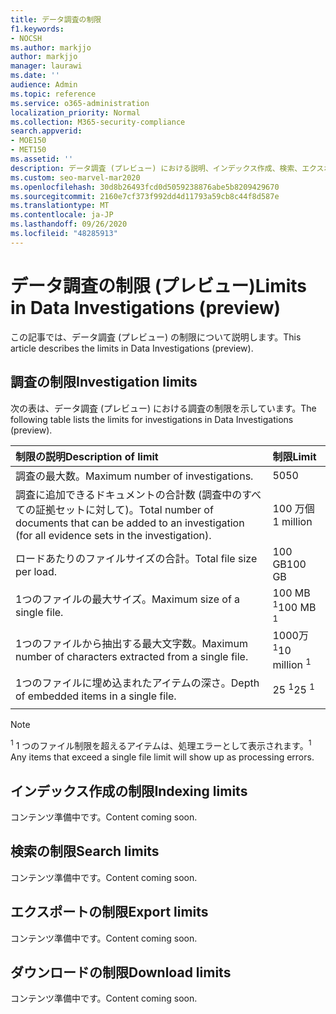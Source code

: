```yaml
---
title: データ調査の制限
f1.keywords:
- NOCSH
ms.author: markjjo
author: markjjo
manager: laurawi
ms.date: ''
audience: Admin
ms.topic: reference
ms.service: o365-administration
localization_priority: Normal
ms.collection: M365-security-compliance
search.appverid:
- MOE150
- MET150
ms.assetid: ''
description: データ調査 (プレビュー) における説明、インデックス作成、検索、エクスポート、およびダウンロードの制限についての情報を検索できます。
ms.custom: seo-marvel-mar2020
ms.openlocfilehash: 30d8b26493fcd0d5059238876abe5b8209429670
ms.sourcegitcommit: 2160e7cf373f992dd4d11793a59cb8c44f8d587e
ms.translationtype: MT
ms.contentlocale: ja-JP
ms.lasthandoff: 09/26/2020
ms.locfileid: "48285913"
---
```

# <a name="limits-in-data-investigations-preview"></a><span data-ttu-id="1ba2a-103">データ調査の制限 (プレビュー)</span><span class="sxs-lookup"><span data-stu-id="1ba2a-103">Limits in Data Investigations (preview)</span></span>

<span data-ttu-id="1ba2a-104">この記事では、データ調査 (プレビュー) の制限について説明します。</span><span class="sxs-lookup"><span data-stu-id="1ba2a-104">This article describes the limits in Data Investigations (preview).</span></span>

## <a name="investigation-limits"></a><span data-ttu-id="1ba2a-105">調査の制限</span><span class="sxs-lookup"><span data-stu-id="1ba2a-105">Investigation limits</span></span>

<span data-ttu-id="1ba2a-106">次の表は、データ調査 (プレビュー) における調査の制限を示しています。</span><span class="sxs-lookup"><span data-stu-id="1ba2a-106">The following table lists the limits for investigations in Data Investigations (preview).</span></span> 
    
  |<span data-ttu-id="1ba2a-107">**制限の説明**</span><span class="sxs-lookup"><span data-stu-id="1ba2a-107">**Description of limit**</span></span>|<span data-ttu-id="1ba2a-108">**制限**</span><span class="sxs-lookup"><span data-stu-id="1ba2a-108">**Limit**</span></span>|
  |:-----|:-----|
  |<span data-ttu-id="1ba2a-109">調査の最大数。</span><span class="sxs-lookup"><span data-stu-id="1ba2a-109">Maximum number of investigations.</span></span>  <br/> |<span data-ttu-id="1ba2a-110">50</span><span class="sxs-lookup"><span data-stu-id="1ba2a-110">50</span></span>  <br/> |
  |<span data-ttu-id="1ba2a-111">調査に追加できるドキュメントの合計数 (調査中のすべての証拠セットに対して)。</span><span class="sxs-lookup"><span data-stu-id="1ba2a-111">Total number of documents that can be added to an investigation (for all evidence sets in the investigation).</span></span>  <br/> |<span data-ttu-id="1ba2a-112">100 万個</span><span class="sxs-lookup"><span data-stu-id="1ba2a-112">1 million</span></span>  <br/> |
  |<span data-ttu-id="1ba2a-113">ロードあたりのファイルサイズの合計。</span><span class="sxs-lookup"><span data-stu-id="1ba2a-113">Total file size per load.</span></span>  <br/> |<span data-ttu-id="1ba2a-114">100 GB</span><span class="sxs-lookup"><span data-stu-id="1ba2a-114">100 GB</span></span>  <br/> |
  |<span data-ttu-id="1ba2a-115">1つのファイルの最大サイズ。</span><span class="sxs-lookup"><span data-stu-id="1ba2a-115">Maximum size of a single file.</span></span>   <br/> |<span data-ttu-id="1ba2a-116">100 MB <sup>1</sup></span><span class="sxs-lookup"><span data-stu-id="1ba2a-116">100 MB <sup>1</sup></span></span> <br/> |
  |<span data-ttu-id="1ba2a-117">1つのファイルから抽出する最大文字数。</span><span class="sxs-lookup"><span data-stu-id="1ba2a-117">Maximum number of characters extracted from a single file.</span></span>  <br/> |<span data-ttu-id="1ba2a-118">1000万 <sup>1</sup></span><span class="sxs-lookup"><span data-stu-id="1ba2a-118">10 million <sup>1</sup></span></span> <br/> |
  |<span data-ttu-id="1ba2a-119">1つのファイルに埋め込まれたアイテムの深さ。</span><span class="sxs-lookup"><span data-stu-id="1ba2a-119">Depth of embedded items in a single file.</span></span>  <br/> |<span data-ttu-id="1ba2a-120">25 <sup>1</sup></span><span class="sxs-lookup"><span data-stu-id="1ba2a-120">25 <sup>1</sup></span></span> <br/> |
|||
> [!NOTE]
><span data-ttu-id="1ba2a-121"><sup>1</sup>  1 つのファイル制限を超えるアイテムは、処理エラーとして表示されます。</span><span class="sxs-lookup"><span data-stu-id="1ba2a-121"><sup>1</sup>  Any items that exceed a single file limit will show up as processing errors.</span></span>

## <a name="indexing-limits"></a><span data-ttu-id="1ba2a-122">インデックス作成の制限</span><span class="sxs-lookup"><span data-stu-id="1ba2a-122">Indexing limits</span></span>

<span data-ttu-id="1ba2a-123">コンテンツ準備中です。</span><span class="sxs-lookup"><span data-stu-id="1ba2a-123">Content coming soon.</span></span>

## <a name="search-limits"></a><span data-ttu-id="1ba2a-124">検索の制限</span><span class="sxs-lookup"><span data-stu-id="1ba2a-124">Search limits</span></span>

<span data-ttu-id="1ba2a-125">コンテンツ準備中です。</span><span class="sxs-lookup"><span data-stu-id="1ba2a-125">Content coming soon.</span></span>

## <a name="export-limits"></a><span data-ttu-id="1ba2a-126">エクスポートの制限</span><span class="sxs-lookup"><span data-stu-id="1ba2a-126">Export limits</span></span>

<span data-ttu-id="1ba2a-127">コンテンツ準備中です。</span><span class="sxs-lookup"><span data-stu-id="1ba2a-127">Content coming soon.</span></span>

## <a name="download-limits"></a><span data-ttu-id="1ba2a-128">ダウンロードの制限</span><span class="sxs-lookup"><span data-stu-id="1ba2a-128">Download limits</span></span>

<span data-ttu-id="1ba2a-129">コンテンツ準備中です。</span><span class="sxs-lookup"><span data-stu-id="1ba2a-129">Content coming soon.</span></span>

